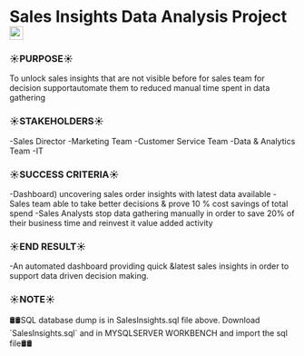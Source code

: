 # Sales Insights Data Analysis Project <img src="https://github.com/TheDudeThatCode/TheDudeThatCode/blob/master/Assets/Earth.gif" width="24px">


<h3>☀️PURPOSE☀️</h3>
To unlock sales insights that are not visible before for sales team for decision supportautomate them to reduced manual time spent in data gathering

<h3>☀️STAKEHOLDERS☀️</h3>
-Sales Director
-Marketing Team
-Customer Service Team
-Data & Analytics Team
-IT


<h3>☀️SUCCESS CRITERIA☀️</h3>
-Dashboard) uncovering sales order insights with latest data available
-Sales team able to take better decisions & prove 10 % cost savings of total spend
-Sales Analysts stop data gathering manually in order to save 20% of their business time and reinvest it value added activity

<h3>☀️END RESULT☀️</h3>
-An automated dashboard providing quick &latest sales insights in order to support data driven decision making.

<h3>☀️NOTE☀️</h3>
🛢🛢SQL database dump is in SalesInsights.sql file above. Download `SalesInsights.sql` and in MYSQLSERVER WORKBENCH and import the sql file🛢🛢

